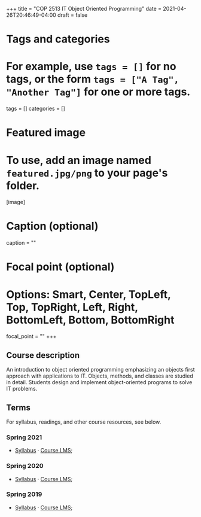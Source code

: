 +++
title = "COP 2513 IT Object Oriented Programming"
date = 2021-04-26T20:46:49-04:00
draft = false

# Tags and categories
# For example, use `tags = []` for no tags, or the form `tags = ["A Tag", "Another Tag"]` for one or more tags.
tags = []
categories = []

# Featured image
# To use, add an image named `featured.jpg/png` to your page's folder. 
[image]
  # Caption (optional)
  caption = ""

  # Focal point (optional)
  # Options: Smart, Center, TopLeft, Top, TopRight, Left, Right, BottomLeft, Bottom, BottomRight
  focal_point = ""
+++

## Course description

An introduction to object oriented programming emphasizing an objects first approach with applications to IT. Objects, methods, and classes are studied in detail. Students design and implement object-oriented programs to solve IT problems.

## Terms

For syllabus, readings, and other course resources, see below.

### Spring 2021

- [Syllabus](../../docs/syllabi/ITOOP-Syllabus-Spring2021.pdf) &middot; [Course LMS](https://usflearn.instructure.com/courses/1511496);

### Spring 2020

- [Syllabus](../../docs/syllabi/ITOOP-Syllabus-Spring2020.pdf) &middot; [Course LMS](https://usflearn.instructure.com/courses/1375318);

### Spring 2019

- [Syllabus](../../docs/syllabi/ITOOP-Syllabus-Spring2019.pdf) &middot; [Course LMS](https://usflearn.instructure.com/courses/1343331);
